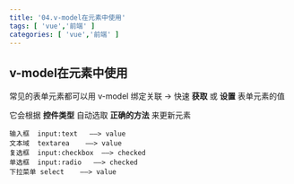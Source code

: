 ```yaml
---
title: '04.v-model在元素中使用'
tags: [ 'vue','前端' ]
categories: [ 'vue','前端' ]
---
```


## v-model在元素中使用

常见的表单元素都可以用 v-model 绑定关联 → 快速 **获取** 或 **设置** 表单元素的值

它会根据  **控件类型** 自动选取  **正确的方法** 来更新元素

```text
输入框  input:text   ——> value
文本域  textarea	 ——> value
复选框  input:checkbox  ——> checked
单选框  input:radio   ——> checked
下拉菜单 select    ——> value
```


